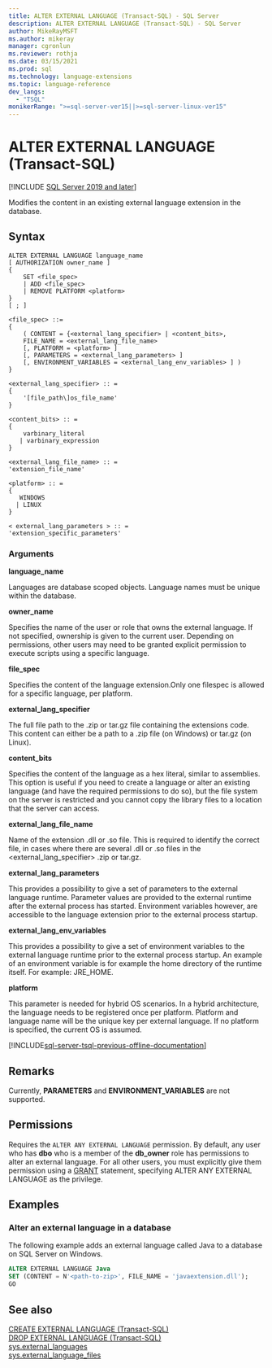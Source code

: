 ```yaml
---
title: ALTER EXTERNAL LANGUAGE (Transact-SQL) - SQL Server
description: ALTER EXTERNAL LANGUAGE (Transact-SQL) - SQL Server
author: MikeRayMSFT
ms.author: mikeray
manager: cgronlun
ms.reviewer: rothja
ms.date: 03/15/2021
ms.prod: sql
ms.technology: language-extensions
ms.topic: language-reference
dev_langs:
  - "TSQL"
monikerRange: ">=sql-server-ver15||>=sql-server-linux-ver15"
---
```


# ALTER EXTERNAL LANGUAGE (Transact-SQL)
[!INCLUDE [SQL Server 2019 and later](../../includes/applies-to-version/sqlserver2019.md)]

Modifies the content in an existing external language extension in the database.

## Syntax

```syntaxsql
ALTER EXTERNAL LANGUAGE language_name  
[ AUTHORIZATION owner_name ]
{
    SET <file_spec>
    | ADD <file_spec>
    | REMOVE PLATFORM <platform> 
}
[ ; ]  

<file_spec> ::=  
{
    ( CONTENT = {<external_lang_specifier> | <content_bits>,
    FILE_NAME = <external_lang_file_name>
    [, PLATFORM = <platform> ]
    [, PARAMETERS = <external_lang_parameters> ]
    [, ENVIRONMENT_VARIABLES = <external_lang_env_variables> ] )
}

<external_lang_specifier> :: =  
{
    '[file_path\]os_file_name'  
}

<content_bits> :: =  
{
    varbinary_literal
   | varbinary_expression
}

<external_lang_file_name> :: =  
'extension_file_name'

<platform> :: =
{
   WINDOWS
  | LINUX
}

< external_lang_parameters > :: =  
'extension_specific_parameters'
```

### Arguments

**language_name**

Languages are database scoped objects. Language names must be unique within the database.

**owner_name**

Specifies the name of the user or role that owns the external language. If not specified, ownership is given to the current user. Depending on permissions, other users may need to be granted explicit permission to execute scripts using a specific language.

**file_spec**

Specifies the content of the language extension.Only one filespec is allowed for a specific language, per platform. 

**external_lang_specifier**

The full file path to the .zip or tar.gz file containing the extensions code. This content can either be a path to a .zip file (on Windows) or tar.gz (on Linux).

**content_bits**

Specifies the content of the language as a hex literal, similar to assemblies.
This option is useful if you need to create a language or alter an existing language (and have the required permissions to do so), but the file system on the server is restricted and you cannot copy the library files to a location that the server can access.

**external_lang_file_name**

Name of the extension .dll or .so file. This is required to identify the correct file, in cases where there are several .dll or .so files in the <external_lang_specifier> .zip or tar.gz.

**external_lang_parameters**

This provides a possibility to give a set of parameters to the external language runtime. Parameter values are provided to the external runtime after the external process has started. Environment variables however, are accessible to the language extension prior to the external process startup.

**external_lang_env_variables**

This provides a possibility to give a set of environment variables to the external language runtime prior to the external process startup. An example of an environment variable is for example the home directory of the runtime itself. For example: JRE_HOME.

**platform**

This parameter is needed for hybrid OS scenarios. In a hybrid architecture, the language needs to be registered once per platform. Platform and language name will be the unique key per external language. If no platform is specified, the current OS is assumed.

[!INCLUDE[sql-server-tsql-previous-offline-documentation](../../includes/sql-server-tsql-previous-offline-documentation.md)]

## Remarks

Currently, **PARAMETERS** and **ENVIRONMENT_VARIABLES** are not supported.

## Permissions

Requires the `ALTER ANY EXTERNAL LANGUAGE` permission. By default, any user who has **dbo** who is a member of the **db_owner** role has permissions to alter an external language. For all other users, you must explicitly give them permission using a [GRANT](./grant-database-permissions-transact-sql.md) statement, specifying ALTER ANY EXTERNAL LANGUAGE as the privilege.

## Examples

### Alter an external language in a database  

The following example adds an external language called Java to a database on SQL Server on Windows.

```sql
ALTER EXTERNAL LANGUAGE Java 
SET (CONTENT = N'<path-to-zip>', FILE_NAME = 'javaextension.dll');
GO
```

## See also

[CREATE EXTERNAL LANGUAGE (Transact-SQL)](create-external-language-transact-sql.md)  
[DROP EXTERNAL LANGUAGE (Transact-SQL)](drop-external-language-transact-sql.md)  
[sys.external_languages](../../relational-databases/system-catalog-views/sys-external-languages-transact-sql.md)  
[sys.external_language_files](../../relational-databases/system-catalog-views/sys-external-language-files-transact-sql.md)
